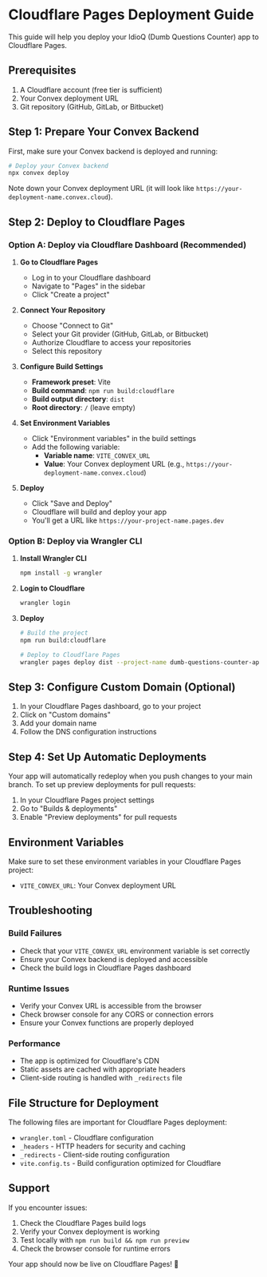 # Cloudflare Pages Deployment Guide

This guide will help you deploy your IdioQ (Dumb Questions Counter) app to Cloudflare Pages.

## Prerequisites

1. A Cloudflare account (free tier is sufficient)
2. Your Convex deployment URL
3. Git repository (GitHub, GitLab, or Bitbucket)

## Step 1: Prepare Your Convex Backend

First, make sure your Convex backend is deployed and running:

```bash
# Deploy your Convex backend
npx convex deploy
```

Note down your Convex deployment URL (it will look like `https://your-deployment-name.convex.cloud`).

## Step 2: Deploy to Cloudflare Pages

### Option A: Deploy via Cloudflare Dashboard (Recommended)

1. **Go to Cloudflare Pages**
   - Log in to your Cloudflare dashboard
   - Navigate to "Pages" in the sidebar
   - Click "Create a project"

2. **Connect Your Repository**
   - Choose "Connect to Git"
   - Select your Git provider (GitHub, GitLab, or Bitbucket)
   - Authorize Cloudflare to access your repositories
   - Select this repository

3. **Configure Build Settings**
   - **Framework preset**: Vite
   - **Build command**: `npm run build:cloudflare`
   - **Build output directory**: `dist`
   - **Root directory**: `/` (leave empty)

4. **Set Environment Variables**
   - Click "Environment variables" in the build settings
   - Add the following variable:
     - **Variable name**: `VITE_CONVEX_URL`
     - **Value**: Your Convex deployment URL (e.g., `https://your-deployment-name.convex.cloud`)

5. **Deploy**
   - Click "Save and Deploy"
   - Cloudflare will build and deploy your app
   - You'll get a URL like `https://your-project-name.pages.dev`

### Option B: Deploy via Wrangler CLI

1. **Install Wrangler CLI**
   ```bash
   npm install -g wrangler
   ```

2. **Login to Cloudflare**
   ```bash
   wrangler login
   ```

3. **Deploy**
   ```bash
   # Build the project
   npm run build:cloudflare
   
   # Deploy to Cloudflare Pages
   wrangler pages deploy dist --project-name dumb-questions-counter-app
   ```

## Step 3: Configure Custom Domain (Optional)

1. In your Cloudflare Pages dashboard, go to your project
2. Click on "Custom domains"
3. Add your domain name
4. Follow the DNS configuration instructions

## Step 4: Set Up Automatic Deployments

Your app will automatically redeploy when you push changes to your main branch. To set up preview deployments for pull requests:

1. In your Cloudflare Pages project settings
2. Go to "Builds & deployments"
3. Enable "Preview deployments" for pull requests

## Environment Variables

Make sure to set these environment variables in your Cloudflare Pages project:

- `VITE_CONVEX_URL`: Your Convex deployment URL

## Troubleshooting

### Build Failures
- Check that your `VITE_CONVEX_URL` environment variable is set correctly
- Ensure your Convex backend is deployed and accessible
- Check the build logs in Cloudflare Pages dashboard

### Runtime Issues
- Verify your Convex URL is accessible from the browser
- Check browser console for any CORS or connection errors
- Ensure your Convex functions are properly deployed

### Performance
- The app is optimized for Cloudflare's CDN
- Static assets are cached with appropriate headers
- Client-side routing is handled with `_redirects` file

## File Structure for Deployment

The following files are important for Cloudflare Pages deployment:

- `wrangler.toml` - Cloudflare configuration
- `_headers` - HTTP headers for security and caching
- `_redirects` - Client-side routing configuration
- `vite.config.ts` - Build configuration optimized for Cloudflare

## Support

If you encounter issues:
1. Check the Cloudflare Pages build logs
2. Verify your Convex deployment is working
3. Test locally with `npm run build && npm run preview`
4. Check the browser console for runtime errors

Your app should now be live on Cloudflare Pages! 🚀
